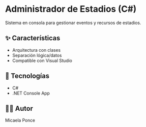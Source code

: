 # Administrador de Estadios (C#)

Sistema en consola para gestionar eventos y recursos de estadios.

## ✨ Características
- Arquitectura con clases
- Separación lógica/datos
- Compatible con Visual Studio

## 🔧 Tecnologías
- C#
- .NET Console App

## 👩‍💻 Autor
Micaela Ponce
